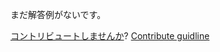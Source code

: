 
まだ解答例がないです。

[コントリビュートしませんか](https://github.com/BFEdev/BFE.dev-solutions/blob/main/problem/implement-once_ja.md)?  [Contribute guidline](https://github.com/BFEdev/BFE.dev-solutions#how-to-contribute)
